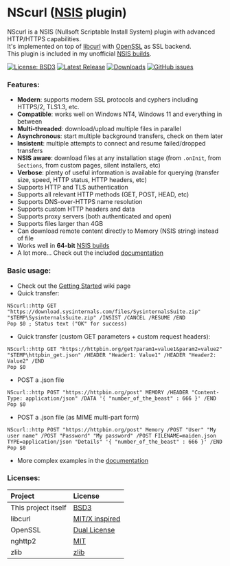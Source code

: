 # NScurl ([NSIS](https://github.com/negrutiu/nsis) plugin)
NScurl is a NSIS (Nullsoft Scriptable Install System) plugin with advanced HTTP/HTTPS capabilities.<br>
It's implemented on top of [libcurl](https://curl.haxx.se/libcurl/) with [OpenSSL](https://www.openssl.org/) as SSL backend.<br>
This plugin is included in my unofficial [NSIS builds](https://github.com/negrutiu/nsis).<br>

[![License: BSD3](https://img.shields.io/badge/License-BSD3-blue.svg)](LICENSE.md)
[![Latest Release](https://img.shields.io/badge/dynamic/json.svg?label=Latest%20Release&url=https%3A%2F%2Fapi.github.com%2Frepos%2Fnegrutiu%2Fnsis-nscurl%2Freleases%2Flatest&query=%24.name&colorB=orange)](../../releases/latest)
[![Downloads](https://img.shields.io/github/downloads/negrutiu/nsis-nscurl/total.svg?label=Downloads&colorB=orange)](../../releases/latest)
[![GitHub issues](https://img.shields.io/github/issues/negrutiu/nsis-nscurl.svg?label=Issues)](../../issues)

### Features:
- **Modern**: supports modern SSL protocols and cyphers including HTTPS/2, TLS1.3, etc.
- **Compatible**: works well on Windows NT4, Windows 11 and everything in between
- **Multi-threaded**: download/upload multiple files in parallel
- **Asynchronous**: start multiple background transfers, check on them later
- **Insistent**: multiple attempts to connect and resume failed/dropped transfers
- **NSIS aware**: download files at any installation stage (from `.onInit`, from `Sections`, from custom pages, silent installers, etc)
- **Verbose**: plenty of useful information is available for querying (transfer size, speed, HTTP status, HTTP headers, etc)
- Supports HTTP and TLS authentication
- Supports all relevant HTTP methods (GET, POST, HEAD, etc)
- Supports DNS-over-HTTPS name resolution
- Supports custom HTTP headers and data
- Supports proxy servers (both authenticated and open)
- Supports files larger than 4GB
- Can download remote content directly to Memory (NSIS string) instead of file
- Works well in **64-bit** [NSIS builds](https://github.com/negrutiu/nsis)
- A lot more... Check out the included [documentation](https://raw.githack.com/negrutiu/nsis-nscurl/master/NScurl.Readme.htm)

### Basic usage:
- Check out the [Getting Started](https://github.com/negrutiu/nsis-nscurl/wiki/Getting-Started/) wiki page
- Quick transfer:
```nsis
NScurl::http GET "https://download.sysinternals.com/files/SysinternalsSuite.zip" "$TEMP\SysinternalsSuite.zip" /INSIST /CANCEL /RESUME /END
Pop $0 ; Status text ("OK" for success)
```
- Quick transfer (custom GET parameters + custom request headers):
```nsis
NScurl::http GET "https://httpbin.org/get?param1=value1&param2=value2" "$TEMP\httpbin_get.json" /HEADER "Header1: Value1" /HEADER "Header2: Value2" /END
Pop $0
```
- POST a .json file
```nsis
NScurl::http POST "https://httpbin.org/post" MEMORY /HEADER "Content-Type: application/json" /DATA '{ "number_of_the_beast" : 666 }' /END
Pop $0
```
- POST a .json file (as MIME multi-part form)
```nsis
NScurl::http POST "https://httpbin.org/post" Memory /POST "User" "My user name" /POST "Password" "My password" /POST FILENAME=maiden.json TYPE=application/json "Details" '{ "number_of_the_beast" : 666 }' /END
Pop $0
```
- More complex examples in the [documentation](https://raw.githack.com/negrutiu/nsis-nscurl/master/NScurl.Readme.htm)

### Licenses:
Project|License
:---|:---
This project itself|[BSD3](LICENSE.md)
libcurl|[MIT/X inspired](https://curl.haxx.se/docs/copyright.html)
OpenSSL|[Dual License](https://www.openssl.org/source/license.html)
nghttp2|[MIT](https://github.com/nghttp2/nghttp2/blob/master/COPYING)
zlib|[zlib](https://www.zlib.net/zlib_license.html)
